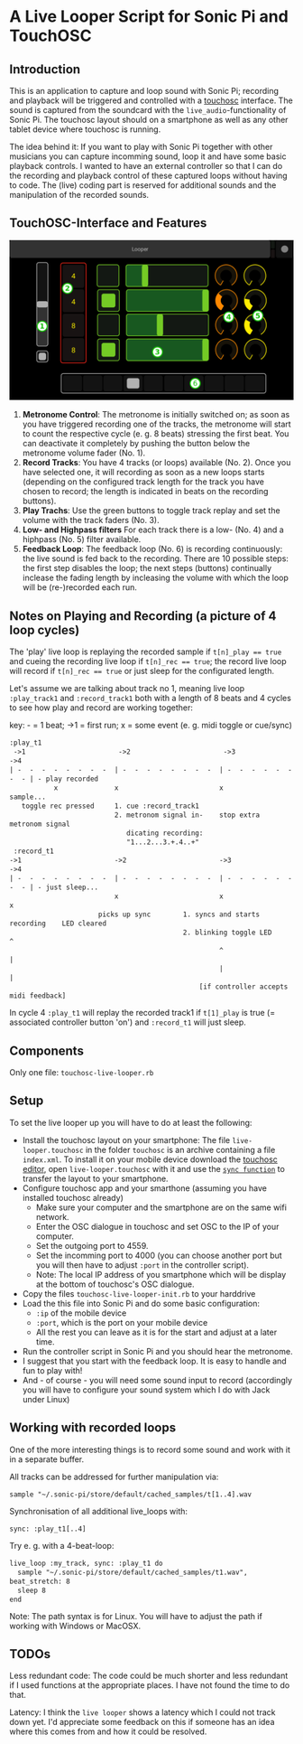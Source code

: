 # A Live Looper Script for Sonic Pi and TouchOSC

## Introduction

This is an application to capture and loop sound with Sonic Pi; recording and playback will be triggered and controlled with a [touchosc](https://hexler.net/docs/touchosc) interface. The sound is captured from the soundcard with the `live_audio`-functionality of Sonic Pi. The touchosc layout should on a smartphone as well as any other tablet device where touchosc is running.

The idea behind it: If you want to play with Sonic Pi together with other musicians you can capture incomming sound, loop it and have some basic playback controls. I wanted to have an external controller so that I can do the recording and playback control of these captured loops without having to code. The (live) coding part is reserved for additional sounds and the manipulation of the recorded sounds.

## TouchOSC-Interface and Features

![Live Looper touchosc interface](overview.png?raw=true "Live Looper touchosc interface")

1. **Metronome Control**: The metronome is initially switched on; as soon as you have triggered recording one of the tracks, the metronome will start to count the respective cycle (e. g. 8 beats) stressing the first beat. You can deactivate it completely by pushing the button below the metronome volume fader (No. 1).
2. **Record Tracks**: You have 4 tracks (or loops) available (No. 2). Once you have selected one, it will recording as soon as a new loops starts (depending on the configured track length for the track you have chosen to record; the length is indicated in beats on the recording buttons).
3. **Play Trachs**: Use the green buttons to toggle track replay and set the volume with the track faders (No. 3).
4. **Low- and Highpass filters** For each track there is a low- (No. 4) and a hiphpass (No. 5) filter available.
5. **Feedback Loop**: The feedback loop (No. 6) is recording continuously: the live sound is fed back to the recording. There are 10 possible steps: the first step disables the loop; the next steps (buttons) continually inclease the fading length by incleasing the volume with which the loop will be (re-)recorded each run.

## Notes on Playing and Recording (a picture of 4 loop cycles)

The 'play' live loop is replaying the recorded sample if `t[n]_play == true` and cueing the recording live loop if `t[n]_rec == true`; the record live loop will record if `t[n]_rec == true` or just sleep for the configurated length.

Let's assume we are talking about track no 1, meaning live loop `:play_track1` and `:record_track1` both with a length of 8 beats and 4 cycles to see how play and record are working together:

key: - = 1 beat; ->1 = first run; x = some event (e. g. midi toggle or cue/sync)

```
:play_t1
 ->1                       ->2                       ->3                     ->4
| -  -  -  -  -  -  -  -  | -  -  -  -  -  -  -  -  | -  -  -  -  -  -  -  - | - play recorded
           x              x                         x                            sample...
   toggle rec pressed     1. cue :record_track1
                          2. metronom signal in-    stop extra metronom signal
                             dicating recording:
                             "1...2...3.+.4..+"
 :record_t1
->1                       ->2                       ->3                      ->4
| -  -  -  -  -  -  -  -  | -  -  -  -  -  -  -  -  | -  -  -  -  -  -  -  - | - just sleep...
                          x                         x                       x
                      picks up sync        1. syncs and starts recording    LED cleared
                                           2. blinking toggle LED           ^
                                                    ^                       |
                                                    |                       |
                                               [if controller accepts midi feedback]
```

In cycle 4 `:play_t1` will replay the recorded track1 if `t[1]_play` is true (= associated controller button 'on') and `:record_t1` will just sleep.

## Components

Only one file: `touchosc-live-looper.rb`

## Setup

To set the live looper up you will have to do at least the following:

* Install the touchosc layout on your smartphone: The file `live-looper.touchosc` in the folder `touchosc` is an archive containing a file `index.xml`. To install it on your mobile device download the [touchosc editor](https://hexler.net/software/touchosc), open `live-looper.touchosc` with it and use the [`sync function`](https://hexler.net/docs/touchosc-editor-sync) to transfer the layout to your smartphone.
* Configure touchosc app and your smarthone (assuming you have installed touchosc already)
  * Make sure your computer and the smartphone are on the same wifi network.
  * Enter the OSC dialogue in touchosc and set OSC to the IP of your computer.
  * Set the outgoing port to 4559.
  * Set the incomming port to 4000 (you can choose another port but you will then have to adjust `:port` in the controller script).
  * Note: The local IP address of you smartphone which will be display at the bottom of touchosc's OSC dialogue.
* Copy the files `touchosc-live-looper-init.rb` to your harddrive 
* Load the this file into Sonic Pi and do some basic configuration:
  * `:ip` of the mobile device
  * `:port`, which is the port on your mobile device
  * All the rest you can leave as it is for the start and adjust at a later time.
* Run the controller script in Sonic Pi and you should hear the metronome.
* I suggest that you start with the feedback loop. It is easy to handle and fun to play with!
* And - of course - you will need some sound input to record (accordingly you will have to configure your sound system which I do with Jack under Linux)

## Working with recorded loops

One of the more interesting things is to record some sound and work with it in a separate buffer.

All tracks can be addressed for further manipulation via: 

```
sample "~/.sonic-pi/store/default/cached_samples/t[1..4].wav
```

Synchronisation of all additional live_loops with:

```
sync: :play_t1[..4]
```

Try e. g. with a 4-beat-loop:

```
live_loop :my_track, sync: :play_t1 do
  sample "~/.sonic-pi/store/default/cached_samples/t1.wav", beat_stretch: 8
  sleep 8
end
```

Note: The path syntax is for Linux. You will have to adjust the path if working with Windows or MacOSX.

## TODOs

Less redundant code: The code could be much shorter and less redundant if I used functions at the appropriate places. I have not found the time to do that.

Latency: I think the `live looper` shows a latency which I could not track down yet. I'd appreciate some feedback on this if someone has an idea where this comes from and how it could be resolved.
